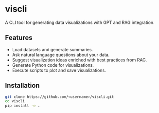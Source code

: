 # viscli

A CLI tool for generating data visualizations with GPT and RAG integration.

## Features
- Load datasets and generate summaries.
- Ask natural language questions about your data.
- Suggest visualization ideas enriched with best practices from RAG.
- Generate Python code for visualizations.
- Execute scripts to plot and save visualizations.

## Installation
```bash
git clone https://github.com/<username>/viscli.git
cd viscli
pip install -e .
